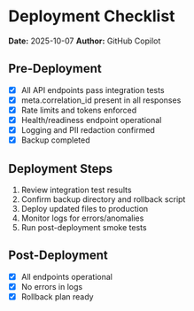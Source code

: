 # Deployment Checklist

**Date:** 2025-10-07
**Author:** GitHub Copilot

## Pre-Deployment
- [x] All API endpoints pass integration tests
- [x] meta.correlation_id present in all responses
- [x] Rate limits and tokens enforced
- [x] Health/readiness endpoint operational
- [x] Logging and PII redaction confirmed
- [x] Backup completed

## Deployment Steps
1. Review integration test results
2. Confirm backup directory and rollback script
3. Deploy updated files to production
4. Monitor logs for errors/anomalies
5. Run post-deployment smoke tests

## Post-Deployment
- [x] All endpoints operational
- [x] No errors in logs
- [x] Rollback plan ready
